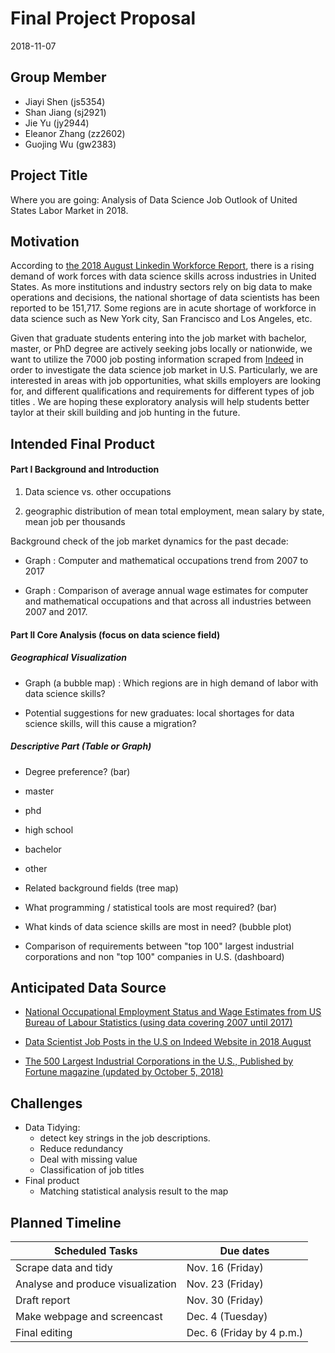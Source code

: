 Final Project Proposal
================
2018-11-07

Group Member
------------

-   Jiayi Shen (js5354)
-   Shan Jiang (sj2921)
-   Jie Yu (jy2944)
-   Eleanor Zhang (zz2602)
-   Guojing Wu (gw2383)

Project Title
-------------

Where you are going: Analysis of Data Science Job Outlook of United States Labor Market in 2018.

Motivation
----------

According to [the 2018 August Linkedin Workforce Report](https://economicgraph.linkedin.com/resources/linkedin-workforce-report-august-2018), there is a rising demand of work forces with data science skills across industries in United States. As more institutions and industry sectors rely on big data to make operations and decisions, the national shortage of data scientists has been reported to be 151,717. Some regions are in acute shortage of workforce in data science such as New York city, San Francisco and Los Angeles, etc.

Given that graduate students entering into the job market with bachelor, master, or PhD degree are actively seeking jobs locally or nationwide, we want to utilize the 7000 job posting information scraped from [Indeed](https://www.indeed.com/jobs?q=data+science&start=10) in order to investigate the data science job market in U.S. Particularly, we are interested in areas with job opportunities, what skills employers are looking for, and different qualifications and requirements for different types of job titles . We are hoping these exploratory analysis will help students better taylor at their skill building and job hunting in the future.

Intended Final Product
----------------------

#### Part I Background and Introduction

1.  Data science vs. other occupations

2.  geographic distribution of mean total employment, mean salary by state, mean job per thousands

Background check of the job market dynamics for the past decade:

-   Graph : Computer and mathematical occupations trend from 2007 to 2017

-   Graph : Comparison of average annual wage estimates for computer and mathematical occupations and that across all industries between 2007 and 2017.

#### Part II Core Analysis (focus on data science field)

##### Geographical Visualization

-   Graph (a bubble map) : Which regions are in high demand of labor with data science skills?

-   Potential suggestions for new graduates: local shortages for data science skills, will this cause a migration?

##### Descriptive Part (Table or Graph)

-   Degree preference? (bar)

-   master
-   phd
-   high school
-   bachelor
-   other

-   Related background fields (tree map)

-   What programming / statistical tools are most required? (bar)

-   What kinds of data science skills are most in need? (bubble plot)

-   Comparison of requirements between "top 100" largest industrial corporations and non "top 100" companies in U.S. (dashboard)

Anticipated Data Source
-----------------------

-   [National Occupational Employment Status and Wage Estimates from US Bureau of Labour Statistics (using data covering 2007 until 2017)](https://www.bls.gov/oes/tables.htm)

-   [Data Scientist Job Posts in the U.S on Indeed Website in 2018 August](https://www.kaggle.com/sl6149/data-scientist-job-market-in-the-us#alldata.csv)

-   [The 500 Largest Industrial Corporations in the U.S., Published by Fortune magazine (updated by October 5, 2018)](https://catalog.data.gov/dataset/fortune-500-corporate-headquarters)

Challenges
----------

-   Data Tidying:
    -   detect key strings in the job descriptions.
    -   Reduce redundancy
    -   Deal with missing value
    -   Classification of job titles
-   Final product
    -   Matching statistical analysis result to the map

Planned Timeline
----------------

| Scheduled Tasks                   | Due dates                 |
|-----------------------------------|---------------------------|
| Scrape data and tidy              | Nov. 16 (Friday)          |
| Analyse and produce visualization | Nov. 23 (Friday)          |
| Draft report                      | Nov. 30 (Friday)          |
| Make webpage and screencast       | Dec. 4 (Tuesday)          |
| Final editing                     | Dec. 6 (Friday by 4 p.m.) |
